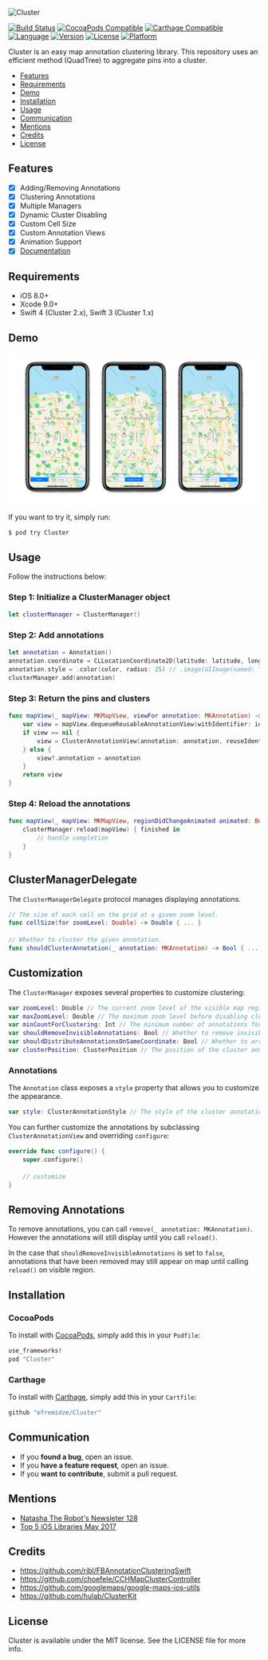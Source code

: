 ![Cluster](https://raw.githubusercontent.com/efremidze/Cluster/master/Images/logo.png)

[![Build Status](https://travis-ci.org/efremidze/Cluster.svg?branch=master)](https://travis-ci.org/efremidze/Cluster)
[![CocoaPods Compatible](https://img.shields.io/cocoapods/v/Cluster.svg)](https://img.shields.io/cocoapods/v/Cluster.svg)
[![Carthage Compatible](https://img.shields.io/badge/Carthage-compatible-4BC51D.svg?style=flat)](https://github.com/Carthage/Carthage)
[![Language](https://img.shields.io/badge/Swift-4-orange.svg?style=flat)](https://swift.org)
[![Version](https://img.shields.io/cocoapods/v/Cluster.svg?style=flat)](http://cocoapods.org/pods/Cluster)
[![License](https://img.shields.io/cocoapods/l/Cluster.svg?style=flat)](http://cocoapods.org/pods/Cluster)
[![Platform](https://img.shields.io/cocoapods/p/Cluster.svg?style=flat)](http://cocoapods.org/pods/Cluster)

Cluster is an easy map annotation clustering library. This repository uses an efficient method (QuadTree) to aggregate pins into a cluster.

- [Features](#features)
- [Requirements](#requirements)
- [Demo](#demo)
- [Installation](#installation)
- [Usage](#usage)
- [Communication](#communication)
- [Mentions](#mentions)
- [Credits](#credits)
- [License](#license)

## Features

- [x] Adding/Removing Annotations
- [x] Clustering Annotations
- [x] Multiple Managers
- [x] Dynamic Cluster Disabling
- [x] Custom Cell Size
- [x] Custom Annotation Views
- [x] Animation Support
- [x] [Documentation](https://efremidze.github.io/Cluster)

## Requirements

- iOS 8.0+
- Xcode 9.0+
- Swift 4 (Cluster 2.x), Swift 3 (Cluster 1.x)

## Demo

![Demo Screenshots](https://raw.githubusercontent.com/efremidze/Cluster/master/Images/demo.png)

If you want to try it, simply run:

```
$ pod try Cluster
```

## Usage

Follow the instructions below:

### Step 1: Initialize a ClusterManager object

```swift
let clusterManager = ClusterManager()
```

### Step 2: Add annotations

```swift
let annotation = Annotation()
annotation.coordinate = CLLocationCoordinate2D(latitude: latitude, longitude: longitude)
annotation.style = .color(color, radius: 25) // .image(UIImage(named: "pin"))
clusterManager.add(annotation)
```

### Step 3: Return the pins and clusters

```swift
func mapView(_ mapView: MKMapView, viewFor annotation: MKAnnotation) -> MKAnnotationView? {
    var view = mapView.dequeueReusableAnnotationView(withIdentifier: identifier)
    if view == nil {
        view = ClusterAnnotationView(annotation: annotation, reuseIdentifier: identifier, style: style)
    } else {
        view?.annotation = annotation
    }
    return view
}
```

### Step 4: Reload the annotations

```swift
func mapView(_ mapView: MKMapView, regionDidChangeAnimated animated: Bool) {
    clusterManager.reload(mapView) { finished in
        // handle completion
    }
}
```

## ClusterManagerDelegate

The  `ClusterManagerDelegate` protocol manages displaying annotations. 

```swift
// The size of each cell on the grid at a given zoom level.
func cellSize(for zoomLevel: Double) -> Double { ... }

// Whether to cluster the given annotation.
func shouldClusterAnnotation(_ annotation: MKAnnotation) -> Bool { ... }
```

## Customization

The `ClusterManager` exposes several properties to customize clustering:

```swift
var zoomLevel: Double // The current zoom level of the visible map region.
var maxZoomLevel: Double // The maximum zoom level before disabling clustering.
var minCountForClustering: Int // The minimum number of annotations for a cluster. The default is `2`.
var shouldRemoveInvisibleAnnotations: Bool // Whether to remove invisible annotations. The default is `true`.
var shouldDistributeAnnotationsOnSameCoordinate: Bool // Whether to arrange annotations in a circle if they have the same coordinate. The default is `true`.
var clusterPosition: ClusterPosition // The position of the cluster annotation. The default is `.nearCenter`.
```

### Annotations

The `Annotation` class exposes a `style` property that allows you to customize the appearance.

```swift
var style: ClusterAnnotationStyle // The style of the cluster annotation view.
```

You can further customize the annotations by subclassing `ClusterAnnotationView` and overriding `configure`:

```swift
override func configure() {
    super.configure()

    // customize
}
```

## Removing Annotations

To remove annotations, you can call `remove(_ annotation: MKAnnotation)`. However the annotations will still display until you call `reload()`.

In the case that `shouldRemoveInvisibleAnnotations` is set to `false`, annotations that have been removed may still appear on map until calling `reload()` on visible region.

## Installation

### CocoaPods
To install with [CocoaPods](http://cocoapods.org/), simply add this in your `Podfile`:
```ruby
use_frameworks!
pod "Cluster"
```

### Carthage
To install with [Carthage](https://github.com/Carthage/Carthage), simply add this in your `Cartfile`:
```ruby
github "efremidze/Cluster"
```

## Communication

- If you **found a bug**, open an issue.
- If you **have a feature request**, open an issue.
- If you **want to contribute**, submit a pull request.

## Mentions

- [Natasha The Robot's Newsleter 128](https://swiftnews.curated.co/issues/128#start)
- [Top 5 iOS Libraries May 2017](https://medium.cobeisfresh.com/top-5-ios-libraries-may-2017-6e3ac5077473)

## Credits

* https://github.com/ribl/FBAnnotationClusteringSwift
* https://github.com/choefele/CCHMapClusterController
* https://github.com/googlemaps/google-maps-ios-utils
* https://github.com/hulab/ClusterKit

## License

Cluster is available under the MIT license. See the LICENSE file for more info.
